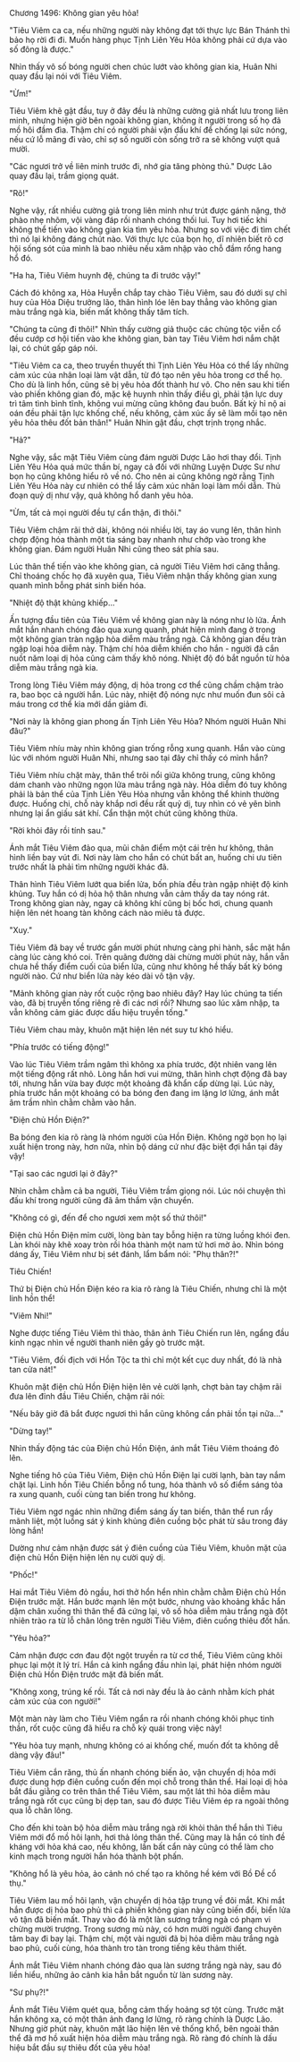 




Chương 1496: Không gian yêu hỏa!


"Tiêu Viêm ca ca, nếu những người này không đạt tới thực lực Bán Thánh thì bảo họ rời đi đi. Muốn hàng phục Tịnh Liên Yêu Hỏa không phải cứ dựa vào số đông là được."

Nhìn thấy vô số bóng người chen chúc lướt vào không gian kia, Huân Nhi quay đầu lại nói với Tiêu Viêm.

"Ừm!"

Tiêu Viêm khẽ gật đầu, tuy ở đây đều là những cường giả nhất lưu trong liên minh, nhưng hiện giờ bên ngoài không gian, không ít người trong số họ đã mồ hôi đầm đìa. Thậm chí có người phải vận đấu khí để chống lại sức nóng, nếu cứ lỗ mãng đi vào, chỉ sợ số người còn sống trở ra sẽ không vượt quá mười.

"Các ngươi trở về liên minh trước đi, nhớ gia tăng phòng thủ." Dược Lão quay đầu lại, trầm giọng quát.

"Rõ!"

Nghe vậy, rất nhiều cường giả trong liên minh như trút được gánh nặng, thở phào nhẹ nhõm, vội vàng đáp rồi nhanh chóng thối lui. Tuy hơi tiếc khi không thể tiến vào không gian kia tìm yêu hỏa. Nhưng so với việc đi tìm chết thì nó lại không đáng chút nào. Với thực lực của bọn họ, dĩ nhiên biết rõ cơ hội sống sót của mình là bao nhiêu nếu xâm nhập vào chỗ đầm rổng hang hổ đó.

"Ha ha, Tiêu Viêm huynh đệ, chúng ta đi trước vậy!"

Cách đó không xa, Hỏa Huyễn chắp tay chào Tiêu Viêm, sau đó dưới sự chỉ huy của Hỏa Diệu trưởng lão, thân hình lóe lên bay thẳng vào không gian màu trắng ngà kia, biến mất không thấy tăm tích.

"Chúng ta cũng đi thôi!" Nhìn thấy cường giả thuộc các chủng tộc viễn cổ đều cướp cơ hội tiến vào khe không gian, bàn tay Tiêu Viêm hơi nắm chặt lại, có chút gấp gáp nói.

"Tiêu Viêm ca ca, theo truyền thuyết thì Tịnh Liên Yêu Hỏa có thể lấy những cảm xúc của nhân loại làm vật dẫn, từ đó tạo nên yêu hỏa trong cơ thể họ. Cho dù là linh hồn, cũng sẽ bị yêu hỏa đốt thành hư vô. Cho nên sau khi tiến vào phiến không gian đó, mặc kệ huynh nhìn thấy điều gì, phải tận lực duy trì tâm tình bình tĩnh, không vui mừng cũng không đau buồn. Bất kỳ hỉ nộ ai oán đều phải tận lực khống chế, nếu không, cảm xúc ấy sẽ làm mồi tạo nên yêu hỏa thêu đốt bản thân!" Huân Nhin gật đầu, chợt trịnh trọng nhắc.

"Hả?"

Nghe vậy, sắc mặt Tiêu Viêm cùng đám người Dược Lão hơi thay đổi. Tịnh Liên Yêu Hỏa quá mức thần bí, ngay cả đối với những Luyện Dược Sư như bọn họ cũng không hiểu rõ về nó. Cho nên ai cũng không ngờ rằng Tịnh Liên Yêu Hỏa này cư nhiên có thể lấy cảm xúc nhân loại làm mồi dẫn. Thủ đoạn quỷ dị như vậy, quả không hổ danh yêu hỏa.

"Ừm, tất cả mọi người đều tự cẩn thận, đi thôi."

Tiêu Viêm chậm rãi thở dài, không nói nhiều lời, tay áo vung lên, thân hình chợp động hóa thành một tia sáng bay nhanh như chớp vào trong khe không gian. Đám người Huân Nhi cũng theo sát phía sau.

Lúc thân thể tiến vào khe không gian, cả người Tiêu Viêm hơi căng thẳng. Chỉ thoáng chốc họ đã xuyên qua, Tiêu Viêm nhận thấy không gian xung quanh mình bỗng phát sinh biến hóa.

"Nhiệt độ thật khủng khiếp…"

Ấn tượng đầu tiên của Tiêu Viêm về không gian này là nóng như lò lửa. Ánh mắt hắn nhanh chóng đảo qua xung quanh, phát hiện mình đang ở trong một không gian tràn ngập hỏa diễm màu trắng ngà. Cả không gian đều tràn ngập loại hỏa diễm này. Thậm chí hỏa diễm khiến cho hắn - người đã cắn nuốt năm loại dị hỏa cũng cảm thấy khô nóng. Nhiệt độ đó bắt nguồn từ hỏa diễm màu trắng ngà kia.

Trong lòng Tiêu Viêm máy động, dị hỏa trong cơ thể cũng chầm chậm trào ra, bao bọc cả người hắn. Lúc này, nhiệt độ nóng nực như muốn đun sôi cả máu trong cơ thể kia mới dần giảm đi.

"Nơi này là không gian phong ấn Tịnh Liên Yêu Hỏa? Nhóm người Huân Nhi đâu?"

Tiêu Viêm nhíu mày nhìn không gian trống rỗng xung quanh. Hắn vào cùng lúc với nhóm người Huân Nhi, nhưng sao tại đây chỉ thấy có mình hắn?

Tiêu Viêm nhíu chặt mày, thân thể trôi nổi giữa không trung, cũng không dám chanh vào những ngọn lửa màu trắng ngà này. Hỏa diễm đó tuy không phải là bản thể của Tịnh Liên Yêu Hỏa nhưng vẫn không thể khinh thường được. Huống chi, chỗ này khắp nơi đều rất quỷ dị, tuy nhìn có vẻ yên bình nhưng lại ẩn giấu sát khí. Cẩn thận một chút cũng không thừa.

"Rời khỏi đây rồi tính sau."

Ánh mắt Tiêu Viêm đảo qua, mũi chân điểm một cái trên hư không, thân hình liền bay vút đi. Nơi này làm cho hắn có chút bất an, huống chi ưu tiên trước nhất là phải tìm những người khác đã.

Thân hình Tiêu Viêm lướt qua biển lửa, bốn phía đều tràn ngập nhiệt độ kinh khủng. Tuy hắn có dị hỏa hộ thân nhưng vẫn cảm thấy da tay nóng rát. Trong không gian này, ngay cả không khí cũng bị bốc hơi, chung quanh hiện lên nét hoang tàn không cách nào miêu tả được.

"Xuy."

Tiêu Viêm đã bay về trước gần mười phút nhưng càng phi hành, sắc mặt hắn càng lúc càng khó coi. Trên quãng đường dài chừng mười phút này, hắn vẫn chưa hề thấy điểm cuối của biển lửa, cũng như không hề thấy bất kỳ bóng người nào. Cứ như biển lửa này kéo dài vô tận vậy.

"Mảnh không gian này rốt cuộc rộng bao nhiêu đây? Hay lúc chúng ta tiến vào, đã bị truyền tống riêng rẽ đi các nơi rồi? Nhưng sao lúc xâm nhập, ta vẫn không cảm giác được dấu hiệu truyền tống."

Tiêu Viêm chau mày, khuôn mặt hiện lên nét suy tư khó hiểu.

"Phía trước có tiếng động!"

Vào lúc Tiêu Viêm trầm ngâm thì không xa phía trước, đột nhiên vang lên một tiếng động rất nhỏ. Lòng hắn hơi vui mừng, thân hình chợt động đã bay tới, nhưng hắn vừa bay được một khoảng đã khẩn cấp dừng lại. Lúc này, phía trước hắn một khoảng có ba bóng đen đang im lặng lơ lửng, ánh mắt âm trầm nhìn chằm chằm vào hắn.

"Điện chủ Hồn Điện?"

Ba bóng đen kia rõ ràng là nhóm người của Hồn Điện. Không ngờ bọn họ lại xuất hiện trong này, hơn nữa, nhìn bộ dáng cứ như đặc biệt đợi hắn tại đây vậy!

"Tại sao các ngươi lại ở đây?"

Nhìn chằm chằm cả ba người, Tiêu Viêm trầm giọng nói. Lúc nói chuyện thì đấu khí trong người cũng đã âm thầm vận chuyển.

"Không có gì, đến để cho ngươi xem một số thứ thôi!"

Điện chủ Hồn Điện mỉm cười, lòng bàn tay bỗng hiện ra từng luồng khói đen. Làn khói này khẽ xoay tròn rồi hóa thành một nam tử hơi mờ ảo. Nhìn bóng dáng ấy, Tiêu Viêm như bị sét đánh, lẩm bẩm nói: "Phụ thân?!"

Tiêu Chiến!

Thứ bị Điện chủ Hồn Điện kéo ra kia rõ ràng là Tiêu Chiến, nhưng chỉ là một linh hồn thể!

"Viêm Nhi!"

Nghe được tiếng Tiêu Viêm thì thào, thân ảnh Tiêu Chiến run lên, ngẩng đầu kinh ngạc nhìn về người thanh niên gầy gò trước mặt.

"Tiêu Viêm, đối địch với Hồn Tộc ta thì chỉ một kết cục duy nhất, đó là nhà tan cửa nát!"

Khuôn mặt điện chủ Hồn Điện hiện lên vẻ cười lạnh, chợt bàn tay chậm rãi đưa lên đỉnh đầu Tiêu Chiến, chậm rãi nói:

"Nếu bây giờ đã bắt được ngươi thì hắn cũng không cần phải tồn tại nữa…"

"Dừng tay!"

Nhìn thấy động tác của Điện chủ Hồn Điện, ánh mắt Tiêu Viêm thoáng đỏ lên.

Nghe tiếng hô của Tiêu Viêm, Điện chủ Hồn Điện lại cười lạnh, bàn tay nắm chặt lại. Linh hồn Tiêu Chiến bỗng nổ tung, hóa thành vô số điểm sáng tỏa ra xung quanh, cuối cùng tan biến trong hư không.

Tiêu Viêm ngơ ngác nhìn những điểm sáng ấy tan biến, thân thể run rẩy mãnh liệt, một luồng sát ý kinh khủng điên cuồng bộc phát từ sâu trong đáy lòng hắn!

Dường như cảm nhận được sát ý điên cuồng của Tiêu Viêm, khuôn mặt của điện chủ Hồn Điện hiện lên nụ cười quỷ dị.

"Phốc!"

Hai mắt Tiêu Viêm đỏ ngầu, hơi thở hổn hển nhìn chằm chằm Điện chủ Hồn Điện trước mặt. Hắn bước mạnh lên một bước, nhưng vào khoảng khắc hắn dậm chân xuống thì thân thể đã cứng lại, vô số hỏa diễm màu trắng ngà đột nhiên trào ra từ lỗ chân lông trên người Tiêu Viêm, điên cuồng thiêu đốt hắn.

"Yêu hỏa?"

Cảm nhận được cơn đau đột ngột truyền ra từ cơ thể, Tiêu Viêm cũng khôi phục lại một ít lý trí. Hắn cả kinh ngẩng đầu nhìn lại, phát hiện nhóm người Điện chủ Hồn Điện trước mặt đã biến mất.

"Không xong, trúng kế rồi. Tất cả nơi này đều là ảo cảnh nhằm kích phát cảm xúc của con người!"

Một màn này làm cho Tiêu Viêm ngẩn ra rồi nhanh chóng khôi phục tinh thần, rốt cuộc cũng đã hiểu ra chỗ kỳ quái trong việc này!

"Yêu hỏa tuy mạnh, nhưng không có ai khống chế, muốn đốt ta không dễ dàng vậy đâu!"

Tiêu Viêm cắn răng, thủ ấn nhanh chóng biến ảo, vận chuyển dị hỏa mới được dung hợp điên cuồng cuốn đến mọi chỗ trong thân thể. Hai loại dị hỏa bắt đầu giằng co trên thân thể Tiêu Viêm, sau một lát thì hỏa diễm màu trắng ngà rốt cục cũng bị dẹp tan, sau đó được Tiêu Viêm ép ra ngoài thông qua lỗ chân lông.

Cho đến khi toàn bộ hỏa diễm màu trắng ngà rời khỏi thân thể hắn thì Tiêu Viêm mới đổ mồ hôi lạnh, hơi thả lỏng thân thể. Cũng may là hắn có tính đề kháng với hỏa khá cao, nếu không, lần bất cẩn này cũng có thể làm cho kinh mạch trong người hắn hóa thành bột phấn.

"Không hổ là yêu hỏa, ảo cảnh nó chế tạo ra không hề kém với Bồ Đề cổ thụ."

Tiêu Viêm lau mồ hôi lạnh, vận chuyển dị hỏa tập trung về đôi mắt. Khi mắt hắn được dị hỏa bao phủ thì cả phiến không gian này cũng biến đổi, biển lửa vô tận đã biến mất. Thay vào đó là một làn sương trắng ngà có phạm vi chừng mười trượng. Trong sương mù này, có hơn mười người đang chuyên tâm bay đi bay lại. Thậm chí, một vài người đã bị hỏa diễm màu trắng ngà bao phủ, cuối cùng, hóa thành tro tàn trong tiếng kêu thảm thiết.

Ánh mắt Tiêu Viêm nhanh chóng đảo qua làn sương trắng ngà này, sau đó liền hiểu, những ảo cảnh kia hẳn bắt nguồn từ làn sương này.

"Sư phụ?!"

Ánh mắt Tiêu Viêm quét qua, bỗng cảm thấy hoảng sợ tột cùng. Trước mặt hắn không xa, có một thân ảnh đang lơ lửng, rõ ràng chính là Dược Lão. Nhưng giờ phút này, khuôn mặt lão hiện lên vẻ thống khổ, bên ngoài thân thể đã mơ hồ xuất hiện hỏa diễm màu trắng ngà. Rõ ràng đó chính là dấu hiệu bắt đầu sự thiêu đốt của yêu hỏa!




